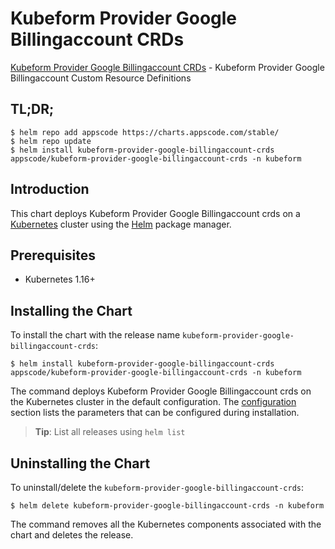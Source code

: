 # Kubeform Provider Google Billingaccount CRDs

[Kubeform Provider Google Billingaccount CRDs](https://github.com/kubeform) - Kubeform Provider Google Billingaccount Custom Resource Definitions

## TL;DR;

```console
$ helm repo add appscode https://charts.appscode.com/stable/
$ helm repo update
$ helm install kubeform-provider-google-billingaccount-crds appscode/kubeform-provider-google-billingaccount-crds -n kubeform
```

## Introduction

This chart deploys Kubeform Provider Google Billingaccount crds on a [Kubernetes](http://kubernetes.io) cluster using the [Helm](https://helm.sh) package manager.

## Prerequisites

- Kubernetes 1.16+

## Installing the Chart

To install the chart with the release name `kubeform-provider-google-billingaccount-crds`:

```console
$ helm install kubeform-provider-google-billingaccount-crds appscode/kubeform-provider-google-billingaccount-crds -n kubeform
```

The command deploys Kubeform Provider Google Billingaccount crds on the Kubernetes cluster in the default configuration. The [configuration](#configuration) section lists the parameters that can be configured during installation.

> **Tip**: List all releases using `helm list`

## Uninstalling the Chart

To uninstall/delete the `kubeform-provider-google-billingaccount-crds`:

```console
$ helm delete kubeform-provider-google-billingaccount-crds -n kubeform
```

The command removes all the Kubernetes components associated with the chart and deletes the release.


